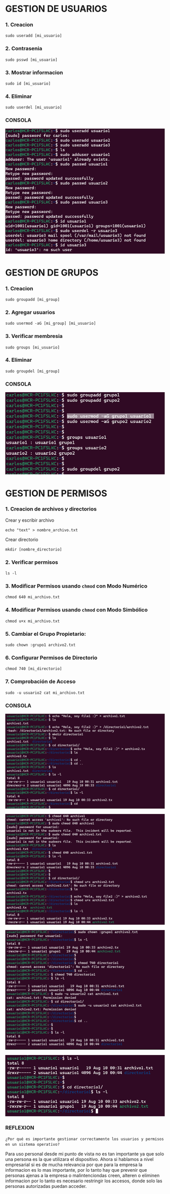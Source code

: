 # GESTION DE USUARIOS

### 1. Creacion

```
sudo useradd [mi_usuario]
```

### 2. Contrasenia

```
sudo psswd [mi_usuario]
```

### 3. Mostrar informacion

```
sudo id [mi_usuario]
```

### 4. Eliminar

```
sudo userdel [mi_usuario]
```

### CONSOLA

![Linux](/actividad3/img/img1.png)

# GESTION DE GRUPOS

### 1. Creacion

```
sudo groupadd [mi_group]
```

### 2. Agregar usuarios

```
sudo usermod -aG [mi_group] [mi_usuario]
```

### 3. Verificar membresia

```
sudo groups [mi_usuario]
```

### 4. Eliminar

```
sudo groupdel [mi_group]
```

### CONSOLA

![Linux](/actividad3/img/img2.png)

# GESTION DE PERMISOS

### 1. Creacion de archivos y directorios

Crear y escribir archivo
```
echo "text" > nombre_archivo.txt
```

Crear directorio
```
mkdir [nombre_directorio]
```

### 2. Verificar permisos

```
ls -l
```

### 3. Modificar Permisos usando `chmod` con Modo Numérico

```
chmod 640 mi_archivo.txt
```

### 4. Modificar Permisos usando `chmod` con Modo Simbólico

```
chmod u+x mi_archivo.txt
```

### 5. Cambiar el Grupo Propietario:

```
sudo chown :grupo1 archivo2.txt
```

### 6. Configurar Permisos de Directorio

```
chmod 740 [mi_directorio]
```

### 7.  Comprobación de Acceso

```
sudo -u usuario2 cat mi_archivo.txt
```

### CONSOLA

![Linux](/actividad3/img/img3.png)

![Linux](/actividad3/img/img4.png)

![Linux](/actividad3/img/img5.png)

![Linux](/actividad3/img/img6.png)

### REFLEXION

`¿Por qué es importante gestionar correctamente los usuarios y permisos en un sistema operativo?`

Para uso personal desde mi punto de vista no es tan importante ya que solo una persona es la que utilizara el dispositivo. Ahora si hablamos a nivel empresarial si es de mucha relevancia por que para la empresa la informacion es lo mas importante, por lo tanto hay que prevenir que personas ajenas a la empresa o malintenciondas creen, alteren o eliminen informacion por lo tanto es necesario restringir los accesos, donde solo las personas autorizadas puedan acceder.